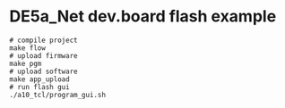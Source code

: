 # DE5a_Net dev.board flash example

```
# compile project
make flow
# upload firmware
make pgm
# upload software
make app_upload
# run flash gui
./a10_tcl/program_gui.sh
```
